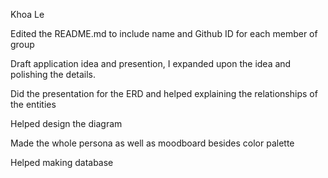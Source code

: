 Khoa Le

Edited the README.md to include name and Github ID for each member of group

Draft application idea and presention, I expanded upon the idea and polishing the details.

Did the presentation for the ERD and helped explaining the relationships of the entities

Helped design the diagram 

Made the whole persona as well as moodboard besides color palette

Helped making database 

